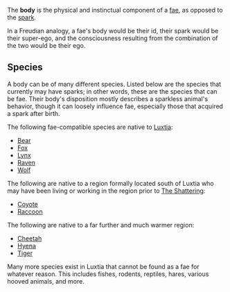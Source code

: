 The **body** is the physical and instinctual component of a [fae](<./Fae.md>), as opposed to the [spark](<./Spark.md>).

In a Freudian analogy, a fae's body would be their id, their spark would be their super-ego, and the consciousness resulting from the combination of the two would be their ego.

## Species
A body can be of many different species. Listed below are the species that currently may have sparks; in other words, these are the species that can be fae. Their body's disposition mostly describes a sparkless animal's behavior, though it can loosely influence fae, especially those that acquired a spark after birth.

The following fae-compatible species are native to [Luxtia](<../Locations/Luxtia.md>):
- [Bear](<./Species/Bear.md>)
- [Fox](<./Species/Fox.md>)
- [Lynx](<./Species/Lynx.md>)
- [Raven](<./Species/Raven.md>)
- [Wolf](<./Species/Wolf.md>)

The following are native to a region formally located south of Luxtia who may have been living or working in the region prior to [The Shattering](<../Events/The Shattering.md>):
- [Coyote](<./Species/Coyote.md>)
- [Raccoon](<./Species/Raccoon.md>)

The following are native to a far further and much warmer region:
- [Cheetah](<./Species/Cheetah.md>)
- [Hyena](<./Species/Hyena.md>)
- [Tiger](<./Species/Tiger.md>)

Many more species exist in Luxtia that cannot be found as a fae for whatever reason. This includes fishes, rodents, reptiles, hares, various hooved animals, and more.